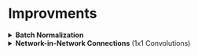 <h1>Improvments</h1>

<div style='width:1000px;margin:auto'>

<details><summary><b>Batch Normalization</b></summary>
Batch normalization, or BatchNorm, is an often­used tool in designing CNNs. BatchNorm applies a
transformation to the output of a CNN by scaling the activations to have zero mean and unit variance.
The mean and variance values it uses for the Z­transform
9
are updated per batch such that
fluctuations in any single batch won’t shift or affect it too much. BatchNorm allows models to be less
sensitive to initialization of the parameters and simplifies the tuning of learning rates
<pre><code>import torch.nn as nn

# ...
	self.conv1 = nn.Conv1d(in_channels=1, out_channels=10,
	kernel_size=5,
	stride=1)
	self.conv1_bn = nn.BatchNorm1d(num_features=10)
# ...
def forward(self, x):
# ...
	x = F.relu(self.conv1(x))
	x = self.conv1_bn(x)
# ...
</code></pre>
</p></details>

<details><summary><b>Network-in-Network Connections</b> (1x1 Convolutions)</summary>
Network­in­network (NiN) connections are convolutional kernels with kernel_size=1 and have a
few interesting properties. In particular, a 1×1 convolution acts like a fully connected linear layer
across the channels.
0
This is useful in mapping from feature maps with many channels to shallower
feature maps. In igure 4­14, we show a single NiN connection being applied to an input matrix. As
you can see, it reduces the two channels down to a single channel. Thus, NiN or 1×1 convolutions
provide an inexpensive way to incorporate additional nonlinearity with few parameters
<pre><code>import torch.nn as nn

# ...
	self.conv1 = nn.Conv1d(in_channels=1, out_channels=10,
	kernel_size=1,
	stride=1)
# ...
def forward(self, x):
# ...
	x = F.relu(self.conv1(x))
# ...
</code></pre>
</p></details>


</div>